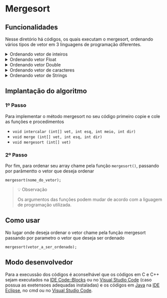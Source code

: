 # Mergesort
<!-- 
## Funcionamento
-->

## Funcionalidades
Nesse diretório há códigos, os quais executam o mergesort, ordenando vários tipos de vetor em 3 linguagens de programação diferentes.

<details>
<summary>Ordenando vetor de inteiros</summary>

### *Ordem crescente*
- C (em breve)
- C++ (em breve)
- [Java](./java/mergeInt.java)

### *Ordem decrescente*
- C (em breve)
- C++ (em breve)
- Java (em breve)
</details>

<details>
<summary>Ordenando vetor Float</summary>

### *Ordem crescente*
- C (em breve)
- C++ (em breve)
- Java (em breve)

### *Ordem decrescente*
- C (em breve)
- C++ (em breve)
- Java (em breve)
</details>

<details>
<summary>Ordenando vetor Double</summary>

### *Ordem crescente*
- C (em breve)
- C++ (em breve)
- Java (em breve)

### *Ordem decrescente*
- C (em breve)
- C++ (em breve)
- Java (em breve)
</details>

<details>
<summary>Ordenando vetor de caracteres</summary>

### *Ordem crescente*
- C (em breve)
- C++ (em breve)
- Java (em breve)

### *Ordem decrescente*
- C (em breve)
- C++ (em breve)
- Java (em breve)
</details>

<details>
<summary>Ordenando vetor de Strings</summary>

### *Ordem crescente*
- C++ (em breve)
- [Java](./java/mergeString.java)

### *Ordem decrescente*
- C++ (em breve)
- Java (em breve)
</details>

## Implantação do algoritmo

### 1º Passo

Para implementar o método mergesort no seu código primeiro copie e cole as funções e procedimentos

- `void intercalar (int[] vet, int esq, int meio, int dir)`
- `void merge (int[] vet, int esq, int dir)`
- `void mergesort (int[] vet)`

### 2º Passo

Por fim, para ordenar seu array chame pela função `mergesort()`, passando por parâmentto o vetor que deseja ordenar

``` 
mergesort(nome_do_vetor); 
```

> 💡 Observação
>
> Os argumentos das funções podem mudar de acordo com a liguagem de programação utilizada.


## Como usar
No lugar onde deseja ordenar o vetor chame pela função mergesort passando por parametro o vetor que deseja ser ordenado

```
mergesort(vetor_a_ser_ordenado);
```

## Modo desenvolvedor
Para a execussão dos códigos é aconselhável que os códigos em C e C++ sejam executados na [IDE Code::Blocks](https://www.codeblocks.org/) ou no [Visual Studio Code](https://code.visualstudio.com/) (caso possua as exetensoes adequadas instaladas) e os códigos em [Java](./java) na [IDE Eclipse](https://www.eclipse.org/), no cmd ou no [Visual Studio Code](https://code.visualstudio.com/).
